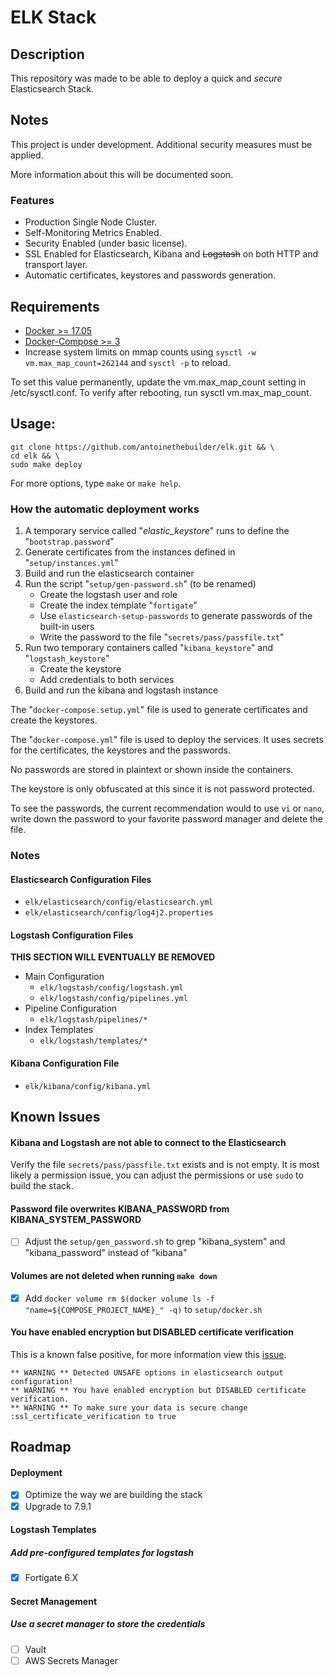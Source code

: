 # ELK Stack
## Description
This repository was made to be able to deploy a quick and _secure_ Elasticsearch Stack.

## Notes

This project is under development. 
Additional security measures must be applied.

More information about this will be documented soon.

### Features

- Production Single Node Cluster.
- Self-Monitoring Metrics Enabled.
- Security Enabled (under basic license).
- SSL Enabled for Elasticsearch, Kibana and ~~Logstash~~ on both HTTP and transport layer.
- Automatic certificates, keystores and passwords generation.

## Requirements

- [Docker >= 17.05](https://docs.docker.com/install/)
- [Docker-Compose >= 3](https://docs.docker.com/compose/install/)
- Increase system limits on mmap counts using `sysctl -w vm.max_map_count=262144` and `sysctl -p` to reload.

To set this value permanently, update the vm.max_map_count setting in /etc/sysctl.conf. To verify after rebooting, run sysctl vm.max_map_count.

## Usage:    
```
git clone https://github.com/antoinethebuilder/elk.git && \
cd elk && \
sudo make deploy
```

For more options, type `make` or `make help`.

### How the automatic deployment works

1. A temporary service called "_elastic_keystore_" runs to define the "`bootstrap.password`"
2. Generate certificates from the instances defined in "`setup/instances.yml`"
3. Build and run the elasticsearch container
4. Run the script "`setup/gen-password.sh`" (to be renamed)
    - Create the logstash user and role
    - Create the index template "`fortigate`"
    - Use `elasticsearch-setup-passwords` to generate passwords of the built-in users
    - Write the password to the file "`secrets/pass/passfile.txt`"
5. Run two temporary containers called "`kibana_keystore`" and "`logstash_keystore`"
    - Create the keystore 
    - Add credentials to both services
6. Build and run the kibana and logstash instance

The "`docker-compose.setup.yml`" file is used to generate certificates and create the keystores.

The "`docker-compose.yml`" file is used to deploy the services.
It uses secrets for the certificates, the keystores and the passwords.

No passwords are stored in plaintext or shown inside the containers.

The keystore is only obfuscated at this since it is not password
protected.

To see the passwords, the current recommendation would to use `vi` or `nano`,
write down the password to your favorite password manager and delete the file.

### Notes
#### Elasticsearch Configuration Files
- `elk/elasticsearch/config/elasticsearch.yml`
- `elk/elasticsearch/config/log4j2.properties`

#### Logstash Configuration Files

**THIS SECTION WILL EVENTUALLY BE REMOVED**

- Main Configuration
  - `elk/logstash/config/logstash.yml`
  - `elk/logstash/config/pipelines.yml`
- Pipeline Configuration
  - `elk/logstash/pipelines/*`
- Index Templates
  - `elk/logstash/templates/*`
  
#### Kibana Configuration File
- `elk/kibana/config/kibana.yml`

## Known Issues
#### Kibana and Logstash are not able to connect to the Elasticsearch
Verify the file `secrets/pass/passfile.txt` exists and is not empty. 
It is most likely a permission issue, you can adjust the permissions or use `sudo` to build the stack.

#### Password file overwrites KIBANA_PASSWORD from KIBANA_SYSTEM_PASSWORD
- [ ] Adjust the `setup/gen_password.sh` to grep "kibana_system" and "kibana_password" instead of "kibana"

#### Volumes are not deleted when running `make down`
- [x] Add `docker volume rm $(docker volume ls -f "name=${COMPOSE_PROJECT_NAME}_" -q)` to `setup/docker.sh`
#### You have enabled encryption but DISABLED certificate verification
This is a known false positive, for more information view this [issue](https://github.com/elastic/logstash/issues/10352).

```
** WARNING ** Detected UNSAFE options in elasticsearch output configuration!
** WARNING ** You have enabled encryption but DISABLED certificate verification.
** WARNING ** To make sure your data is secure change :ssl_certificate_verification to true
```

## Roadmap
#### Deployment

- [x] Optimize the way we are building the stack
- [x] Upgrade to 7.9.1

#### Logstash Templates
##### Add pre-configured templates for logstash

- [x] Fortigate 6.X

#### Secret Management

##### Use a secret manager to store the credentials

- [ ] Vault
- [ ] AWS Secrets Manager
